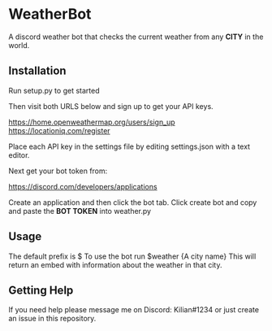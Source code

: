 # WeatherBot
A discord weather bot that checks the current weather from any **CITY** in the world.

## Installation
Run setup.py to get started

Then visit both URLS below and sign up to get your API keys.

https://home.openweathermap.org/users/sign_up<br/>
https://locationiq.com/register

Place each API key in the settings file by editing settings.json with a text editor.

Next get your bot token from:

https://discord.com/developers/applications

Create an application and then click the bot tab.
Click create bot and copy and paste the **BOT TOKEN** into weather.py


## Usage

The default prefix is $
To use the bot run $weather {A city name}
This will return an embed with information about the weather in that city.

## Getting Help

If you need help please message me on Discord: Kilian#1234
or just create an issue in this repository.
